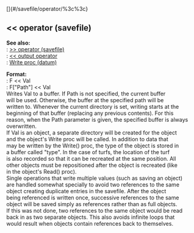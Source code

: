 []{#/savefile/operator/%3c%3c}    
## \<\< operator (savefile)    
**See also:**    
:   [\>\> operator (savefile)](/ref/savefile/operator/%3e%3e)    
:   [\<\< output operator](/ref/operator/%3c%3c/output)    
:   [Write proc (datum)](/ref/datum/proc/Write)    
<!-- -->    
**Format:**    
:   F \<\< Val    
:   F\[\"Path\"\] \<\< Val    
Writes Val to a buffer. If Path is not specified, the current buffer    
will be used. Otherwise, the buffer at the specified path will be    
written to. Whenever the current directory is set, writing starts at the    
beginning of that buffer (replacing any previous contents). For this    
reason, when the Path parameter is given, the specified buffer is always    
overwritten.    
If Val is an object, a separate directory will be created for the object    
and the object\'s Write proc will be called. In addition to data that    
may be written by the Write() proc, the type of the object is stored in    
a buffer called \"type\". In the case of turfs, the location of the turf    
is also recorded so that it can be recreated at the same position. All    
other objects must be repositioned after the object is recreated (like    
in the object\'s Read() proc).    
Single operations that write multiple values (such as saving an object)    
are handled somewhat specially to avoid two references to the same    
object creating duplicate entries in the savefile. After the object    
being referenced is written once, successive references to the same    
object will be saved simply as references rather than as full objects.    
If this was not done, two references to the same object would be read    
back in as two separate objects. This also avoids infinite loops that    
would result when objects contain references back to themselves.  